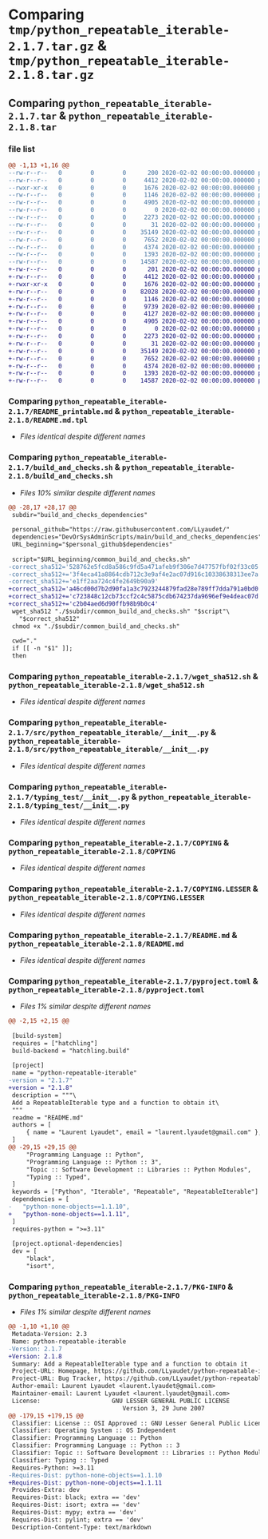 # Comparing `tmp/python_repeatable_iterable-2.1.7.tar.gz` & `tmp/python_repeatable_iterable-2.1.8.tar.gz`

## Comparing `python_repeatable_iterable-2.1.7.tar` & `python_repeatable_iterable-2.1.8.tar`

### file list

```diff
@@ -1,13 +1,16 @@
--rw-r--r--   0        0        0      200 2020-02-02 00:00:00.000000 python_repeatable_iterable-2.1.7/CONTRIBUTORS.md
--rw-r--r--   0        0        0     4412 2020-02-02 00:00:00.000000 python_repeatable_iterable-2.1.7/README_printable.md
--rwxr-xr-x   0        0        0     1676 2020-02-02 00:00:00.000000 python_repeatable_iterable-2.1.7/build_and_checks.sh
--rw-r--r--   0        0        0     1146 2020-02-02 00:00:00.000000 python_repeatable_iterable-2.1.7/wget_sha512.sh
--rw-r--r--   0        0        0     4905 2020-02-02 00:00:00.000000 python_repeatable_iterable-2.1.7/src/python_repeatable_iterable/__init__.py
--rw-r--r--   0        0        0        0 2020-02-02 00:00:00.000000 python_repeatable_iterable-2.1.7/src/python_repeatable_iterable/py.typed
--rw-r--r--   0        0        0     2273 2020-02-02 00:00:00.000000 python_repeatable_iterable-2.1.7/typing_test/__init__.py
--rw-r--r--   0        0        0       31 2020-02-02 00:00:00.000000 python_repeatable_iterable-2.1.7/.gitignore
--rw-r--r--   0        0        0    35149 2020-02-02 00:00:00.000000 python_repeatable_iterable-2.1.7/COPYING
--rw-r--r--   0        0        0     7652 2020-02-02 00:00:00.000000 python_repeatable_iterable-2.1.7/COPYING.LESSER
--rw-r--r--   0        0        0     4374 2020-02-02 00:00:00.000000 python_repeatable_iterable-2.1.7/README.md
--rw-r--r--   0        0        0     1393 2020-02-02 00:00:00.000000 python_repeatable_iterable-2.1.7/pyproject.toml
--rw-r--r--   0        0        0    14587 2020-02-02 00:00:00.000000 python_repeatable_iterable-2.1.7/PKG-INFO
+-rw-r--r--   0        0        0      201 2020-02-02 00:00:00.000000 python_repeatable_iterable-2.1.8/CONTRIBUTORS.md
+-rw-r--r--   0        0        0     4412 2020-02-02 00:00:00.000000 python_repeatable_iterable-2.1.8/README.md.tpl
+-rwxr-xr-x   0        0        0     1676 2020-02-02 00:00:00.000000 python_repeatable_iterable-2.1.8/build_and_checks.sh
+-rw-r--r--   0        0        0    82028 2020-02-02 00:00:00.000000 python_repeatable_iterable-2.1.8/python-repeatable-iterable.pdf
+-rw-r--r--   0        0        0     1146 2020-02-02 00:00:00.000000 python_repeatable_iterable-2.1.8/wget_sha512.sh
+-rw-r--r--   0        0        0     9739 2020-02-02 00:00:00.000000 python_repeatable_iterable-2.1.8/latex/python-repeatable-iterable.tex
+-rw-r--r--   0        0        0     4127 2020-02-02 00:00:00.000000 python_repeatable_iterable-2.1.8/latex/python-repeatable-iterable.tex.tpl
+-rw-r--r--   0        0        0     4905 2020-02-02 00:00:00.000000 python_repeatable_iterable-2.1.8/src/python_repeatable_iterable/__init__.py
+-rw-r--r--   0        0        0        0 2020-02-02 00:00:00.000000 python_repeatable_iterable-2.1.8/src/python_repeatable_iterable/py.typed
+-rw-r--r--   0        0        0     2273 2020-02-02 00:00:00.000000 python_repeatable_iterable-2.1.8/typing_test/__init__.py
+-rw-r--r--   0        0        0       31 2020-02-02 00:00:00.000000 python_repeatable_iterable-2.1.8/.gitignore
+-rw-r--r--   0        0        0    35149 2020-02-02 00:00:00.000000 python_repeatable_iterable-2.1.8/COPYING
+-rw-r--r--   0        0        0     7652 2020-02-02 00:00:00.000000 python_repeatable_iterable-2.1.8/COPYING.LESSER
+-rw-r--r--   0        0        0     4374 2020-02-02 00:00:00.000000 python_repeatable_iterable-2.1.8/README.md
+-rw-r--r--   0        0        0     1393 2020-02-02 00:00:00.000000 python_repeatable_iterable-2.1.8/pyproject.toml
+-rw-r--r--   0        0        0    14587 2020-02-02 00:00:00.000000 python_repeatable_iterable-2.1.8/PKG-INFO
```

### Comparing `python_repeatable_iterable-2.1.7/README_printable.md` & `python_repeatable_iterable-2.1.8/README.md.tpl`

 * *Files identical despite different names*

### Comparing `python_repeatable_iterable-2.1.7/build_and_checks.sh` & `python_repeatable_iterable-2.1.8/build_and_checks.sh`

 * *Files 10% similar despite different names*

```diff
@@ -28,17 +28,17 @@
 subdir="build_and_checks_dependencies"
 
 personal_github="https://raw.githubusercontent.com/LLyaudet/"
 dependencies="DevOrSysAdminScripts/main/build_and_checks_dependencies"
 URL_beginning="$personal_github$dependencies"
 
 script="$URL_beginning/common_build_and_checks.sh"
-correct_sha512='528762e5fcd8a586c9fd5a471afeb9f306e7d47757fbf02f33c05'
-correct_sha512+='3f4eca41a8864cdb712c3e9af4e2ac07d916c10338638313ee7a'
-correct_sha512+='e1ff2aa724c4fe2649b90a9'
+correct_sha512='a46cd00d7b2d90fa1a3c7923244879fad28e789ff7dda791a0bd0'
+correct_sha512+='c723848c12cb73ccf2c4c5875cdb674237da9696ef9e4deac07d'
+correct_sha512+='c2b04aed6d90ffb98b9b0c4'
 wget_sha512 "./$subdir/common_build_and_checks.sh" "$script"\
   "$correct_sha512"
 chmod +x "./$subdir/common_build_and_checks.sh"
 
 cwd="."
 if [[ -n "$1" ]];
 then
```

### Comparing `python_repeatable_iterable-2.1.7/wget_sha512.sh` & `python_repeatable_iterable-2.1.8/wget_sha512.sh`

 * *Files identical despite different names*

### Comparing `python_repeatable_iterable-2.1.7/src/python_repeatable_iterable/__init__.py` & `python_repeatable_iterable-2.1.8/src/python_repeatable_iterable/__init__.py`

 * *Files identical despite different names*

### Comparing `python_repeatable_iterable-2.1.7/typing_test/__init__.py` & `python_repeatable_iterable-2.1.8/typing_test/__init__.py`

 * *Files identical despite different names*

### Comparing `python_repeatable_iterable-2.1.7/COPYING` & `python_repeatable_iterable-2.1.8/COPYING`

 * *Files identical despite different names*

### Comparing `python_repeatable_iterable-2.1.7/COPYING.LESSER` & `python_repeatable_iterable-2.1.8/COPYING.LESSER`

 * *Files identical despite different names*

### Comparing `python_repeatable_iterable-2.1.7/README.md` & `python_repeatable_iterable-2.1.8/README.md`

 * *Files identical despite different names*

### Comparing `python_repeatable_iterable-2.1.7/pyproject.toml` & `python_repeatable_iterable-2.1.8/pyproject.toml`

 * *Files 1% similar despite different names*

```diff
@@ -2,15 +2,15 @@
 
 [build-system]
 requires = ["hatchling"]
 build-backend = "hatchling.build"
 
 [project]
 name = "python-repeatable-iterable"
-version = "2.1.7"
+version = "2.1.8"
 description = """\
 Add a RepeatableIterable type and a function to obtain it\
 """
 readme = "README.md"
 authors = [
     { name = "Laurent Lyaudet", email = "laurent.lyaudet@gmail.com" },
 ]
@@ -29,15 +29,15 @@
     "Programming Language :: Python",
     "Programming Language :: Python :: 3",
     "Topic :: Software Development :: Libraries :: Python Modules",
     "Typing :: Typed",
 ]
 keywords = ["Python", "Iterable", "Repeatable", "RepeatableIterable"]
 dependencies = [
-   "python-none-objects==1.1.10",
+   "python-none-objects==1.1.11",
 ]
 requires-python = ">=3.11"
 
 [project.optional-dependencies]
 dev = [
     "black",
     "isort",
```

### Comparing `python_repeatable_iterable-2.1.7/PKG-INFO` & `python_repeatable_iterable-2.1.8/PKG-INFO`

 * *Files 1% similar despite different names*

```diff
@@ -1,10 +1,10 @@
 Metadata-Version: 2.3
 Name: python-repeatable-iterable
-Version: 2.1.7
+Version: 2.1.8
 Summary: Add a RepeatableIterable type and a function to obtain it
 Project-URL: Homepage, https://github.com/LLyaudet/python-repeatable-iterable
 Project-URL: Bug Tracker, https://github.com/LLyaudet/python-repeatable-iterable/issues
 Author-email: Laurent Lyaudet <laurent.lyaudet@gmail.com>
 Maintainer-email: Laurent Lyaudet <laurent.lyaudet@gmail.com>
 License:                    GNU LESSER GENERAL PUBLIC LICENSE
                                Version 3, 29 June 2007
@@ -179,15 +179,15 @@
 Classifier: License :: OSI Approved :: GNU Lesser General Public License v3 or later (LGPLv3+)
 Classifier: Operating System :: OS Independent
 Classifier: Programming Language :: Python
 Classifier: Programming Language :: Python :: 3
 Classifier: Topic :: Software Development :: Libraries :: Python Modules
 Classifier: Typing :: Typed
 Requires-Python: >=3.11
-Requires-Dist: python-none-objects==1.1.10
+Requires-Dist: python-none-objects==1.1.11
 Provides-Extra: dev
 Requires-Dist: black; extra == 'dev'
 Requires-Dist: isort; extra == 'dev'
 Requires-Dist: mypy; extra == 'dev'
 Requires-Dist: pylint; extra == 'dev'
 Description-Content-Type: text/markdown
```

